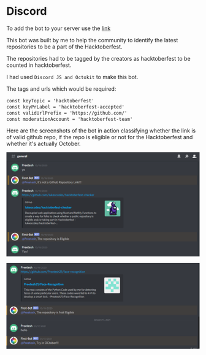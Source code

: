 # Discord
To add the bot to your server use the [link](https://discord.com/oauth2/authorize?client_id=766002035208224849&scope=bot)

This bot was built by me to help the community to identify the latest repositories to be a part of the Hacktoberfest.

The repositories had to be tagged by the creators as hacktoberfest to be counted in hacktoberfest.

I had used ```Discord JS and Octokit``` to make this bot.

The tags and urls which would be required:
```
const keyTopic = 'hacktoberfest'
const keyPrLabel = 'hacktoberfest-accepted'
const validUrlPrefix = 'https://github.com/'
const moderationAccount = 'hacktoberfest-team'

```

Here are the screenshots of the bot in action classifying whether the link is of valid github repo, if the repo is eligible or not for the Hacktoberfest and whether it's actually October.

![hello](first.PNG)

![hello](second.PNG)
